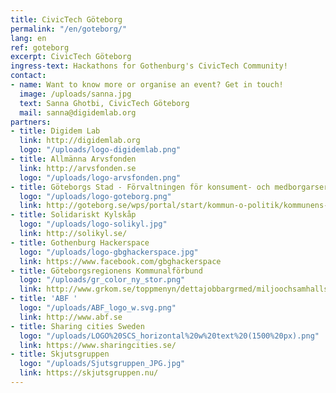 ```yaml
---
title: CivicTech Göteborg
permalink: "/en/goteborg/"
lang: en
ref: goteborg
excerpt: CivicTech Göteborg
ingress-text: Hackathons for Gothenburg's CivicTech Community!
contact:
- name: Want to know more or organise an event? Get in touch!
  image: /uploads/sanna.jpg
  text: Sanna Ghotbi, CivicTech Göteborg
  mail: sanna@digidemlab.org
partners:
- title: Digidem Lab
  link: http://digidemlab.org
  logo: "/uploads/logo-digidemlab.png"
- title: Allmänna Arvsfonden
  link: http://arvsfonden.se
  logo: "/uploads/logo-arvsfonden.png"
- title: Göteborgs Stad - Förvaltningen för konsument- och medborgarservice
  logo: "/uploads/logo-goteborg.png"
  link: http://goteborg.se/wps/portal/start/kommun-o-politik/kommunens-organisation/forvaltningar/forvaltningar/forvaltningen-for-konsument--och-medborgarservice-/!ut/p/z1/hU7NCoMwGHsar_1q_Wm7WxlD0P3ALrpehrpOZauVWjfY00-Pg40FcghJSEBCAbIvH11Tus705X3WJxmfQ5JgPw39LNkIikW0JtFufwiyI4H8X0DONv4BgSEF2VUaPWuNMCIkoowwzhkNGY85XfZFXwWsAWnVVVll0WTnW61zw7jysIcvU31b2BhUG-3hb5XWjA6KzyQMunhtVS7e-Y0waA!!/dz/d5/L2dBISEvZ0FBIS9nQSEh/
- title: Solidariskt Kylskåp
  logo: "/uploads/logo-solikyl.jpg"
  link: http://solikyl.se/
- title: Gothenburg Hackerspace
  logo: "/uploads/logo-gbghackerspace.jpg"
  link: https://www.facebook.com/gbghackerspace
- title: Göteborgsregionens Kommunalförbund
  logo: "/uploads/gr_color_ny_stor.png"
  link: http://www.grkom.se/toppmenyn/dettajobbargrmed/miljoochsamhallsbyggnad/miljoochkretslopp.4.4fea3bce111092982468000586.html
- title: 'ABF '
  logo: "/uploads/ABF_logo_w.svg.png"
  link: http://www.abf.se
- title: Sharing cities Sweden
  logo: "/uploads/LOGO%20SCS_horizontal%20w%20text%20(1500%20px).png"
  link: https://www.sharingcities.se/
- title: Skjutsgruppen
  logo: "/uploads/Sjutsgruppen_JPG.jpg"
  link: https://skjutsgruppen.nu/
---
```

